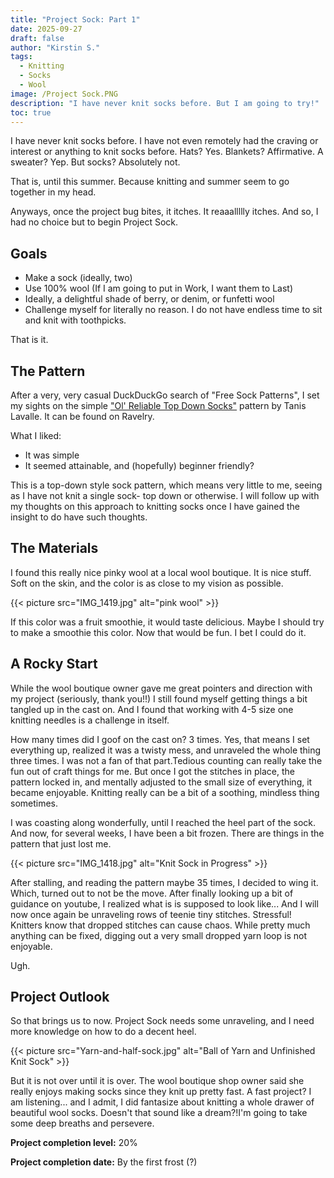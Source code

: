 ```yaml
---
title: "Project Sock: Part 1"
date: 2025-09-27
draft: false
author: "Kirstin S."
tags:
  - Knitting
  - Socks
  - Wool
image: /Project Sock.PNG
description: "I have never knit socks before. But I am going to try!"
toc: true
---
```


I have never knit socks before. I have not even remotely had the craving or interest or anything to knit socks before. Hats? Yes. Blankets? Affirmative. A sweater? Yep. But socks? Absolutely not.

That is, until this summer. Because knitting and summer seem to go together in my head. 

Anyways, once the project bug bites, it itches. It reaaallllly itches. And so, I had no choice but to begin Project Sock.

## Goals 
- Make a sock (ideally, two)
- Use 100% wool (If I am going to put in Work, I want them to Last)
- Ideally, a delightful shade of berry, or denim, or funfetti wool
- Challenge myself for literally no reason. I do not have endless time to sit and knit with toothpicks.

That is it. 

## The Pattern
After a very, very casual DuckDuckGo search of "Free Sock Patterns", I set my sights on the simple ["Ol' Reliable Top Down Socks"](https://www.ravelry.com/patterns/library/ol-reliable-top-down-socks) pattern by Tanis Lavalle. It can be found on Ravelry. 

What I liked: 
- It was simple
- It seemed attainable, and (hopefully) beginner friendly? 

This is a top-down style sock pattern, which means very little to me, seeing as I have not knit a single sock- top down or otherwise. I will follow up with my thoughts on this approach to knitting socks once I have gained the insight to do have such thoughts. 

## The Materials
I found this really nice pinky wool at a local wool boutique. It is nice stuff. Soft on the skin, and the color is as close to my vision as possible.

{{< picture src="IMG_1419.jpg" alt="pink wool" >}}

If this color was a fruit smoothie, it would taste delicious. Maybe I should try to make a smoothie this color. Now that would be fun. I bet I could do it.    

## A Rocky Start
While the wool boutique owner gave me great pointers and direction with my project (seriously, thank you!!) I still found myself getting things a bit tangled up in the cast on. And I found that working with 4-5 size one knitting needles is a challenge in itself.

How many times did I goof on the cast on? 3 times. Yes, that means I set everything up, realized it was a twisty mess, and unraveled the whole thing three times. I was not a fan of that part.Tedious counting can really take the fun out of craft things for me. But once I got the stitches in place, the pattern locked in, and mentally adjusted to the small size of everything, it became enjoyable. Knitting really can be a bit of a soothing, mindless thing sometimes. 

I was coasting along wonderfully, until I reached the heel part of the sock. And now, for several weeks, I have been a bit frozen. There are things in the pattern that just lost me. 

{{< picture src="IMG_1418.jpg" alt="Knit Sock in Progress" >}}

After stalling, and reading the pattern maybe 35 times, I decided to wing it. Which, turned out to not be the move. After finally looking up a bit of guidance on youtube, I realized what is is supposed to look like... And I will now once again be unraveling rows of teenie tiny stitches. Stressful! Knitters know that dropped stitches can cause chaos. While pretty much anything can be fixed, digging out a very small dropped yarn loop is not enjoyable.

Ugh.

## Project Outlook

So that brings us to now. Project Sock needs some unraveling, and I need more knowledge on how to do a decent heel. 

{{< picture src="Yarn-and-half-sock.jpg" alt="Ball of Yarn and Unfinished Knit Sock" >}}

But it is not over until it is over. The wool boutique shop owner said she really enjoys making socks since they knit up pretty fast. A fast project? I am listening... and I admit, I did fantasize about knitting a whole drawer of beautiful wool socks. Doesn't that sound like a dream?!I'm going to take some deep breaths and persevere. 

**Project completion level:** 20%

**Project completion date:** By the first frost (?)



